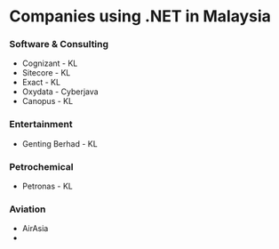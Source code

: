 # Companies using .NET in Malaysia

### Software & Consulting
- Cognizant - KL
- Sitecore - KL
- Exact - KL
- Oxydata - Cyberjava
- Canopus - KL
   
### Entertainment
- Genting Berhad - KL
  
### Petrochemical
- Petronas - KL

### Aviation
- AirAsia
- 
